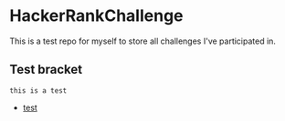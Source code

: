 HackerRankChallenge
===================
This is a test repo for myself to store all challenges I've participated in.

Test bracket
---
    this is a test

- [test](http://www.google.com)
